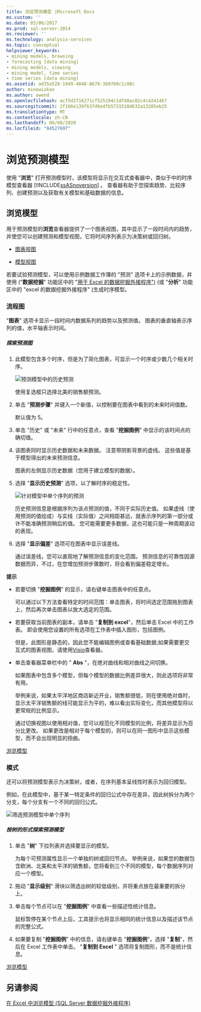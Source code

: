 ```yaml
---
title: 浏览预测模型 |Microsoft Docs
ms.custom: ''
ms.date: 03/06/2017
ms.prod: sql-server-2014
ms.reviewer: ''
ms.technology: analysis-services
ms.topic: conceptual
helpviewer_keywords:
- mining models, browsing
- forecasting [data mining]
- mining models, viewing
- mining model, time series
- time series [data mining]
ms.assetid: ad35a528-1949-4048-8678-3b9760c1c88c
author: minewiskan
ms.author: owend
ms.openlocfilehash: acf5d2f16271cf525194c1df48ac02c4c4241467
ms.sourcegitcommit: 2f166e139f637d6edfb5731510d632a13205eb25
ms.translationtype: MT
ms.contentlocale: zh-CN
ms.lasthandoff: 06/08/2020
ms.locfileid: "84527697"
---
```

# <a name="browsing-a-forecasting-model"></a>浏览预测模型
  使用 "**浏览**" 打开预测模型时，该模型将显示在交互式查看器中，类似于中的时序模型查看器 [!INCLUDE[ssASnoversion](../includes/ssasnoversion-md.md)] 。 查看器有助于您探索趋势、比较序列、创建预测以及获取有关模型和基础数据的信息。  
  
##  <a name="explore-the-model"></a><a name="bkmk_Top"></a>浏览模型  
 用于预测模型的**浏览**查看器提供了一个图表视图，其中显示了一段时间内的趋势，并使您可以创建预测和模型视图，它将时间序列表示为决策树或回归树。  
  
-   [图表视图](#bkmk_charts)  
  
-   [模型视图](#bkmk_Model)  
  
 若要试验预测模型，可以使用示例数据工作簿的 "预测" 选项卡上的示例数据，并使用 &#40;"**数据挖掘**" 功能区中的 "[用于 Excel 的数据挖掘外接程序"&#41;](forecast-wizard-data-mining-add-ins-for-excel.md) &#40;或 "**分析**" 功能区中的 "excel 的数据挖掘外接程序" [&#41;](forecast-table-analysis-tools-for-excel.md)生成时序模型。  
  
###  <a name="chart"></a><a name="bkmk_charts"></a>流程图  
 "**图表**" 选项卡显示一段时间内数据系列的趋势以及预测值。 图表的垂直轴表示序列的值，水平轴表示时间。  
  
##### <a name="explore-the-forecasting-chart"></a>探索预测图  
  
1.  此模型包含多个时序，但是为了简化图表，可显示一个时序或少数几个相关时序。  
  
     ![预测模型中的历史预测](media/dm13-forecast-chart-historicpredictions.gif "预测模型中的历史预测")  
  
     使用复选框只选择北美的销售额预测。  
  
2.  单击 "**预测步骤**" 并键入一个新值，以控制要在图表中看到的未来时间值数。  
  
     默认值为 5。  
  
3.  单击 "历史" 或 "未来" 行中的任意点，查看 "**挖掘图例**" 中显示的该时间点的确切值。  
  
4.  该图表同时显示历史数据和未来数据。 注意带阴影背景的虚线。 这些值是基于模型得出的未来预测信息。  
  
     图表的左侧显示历史数据（您用于建立模型的数据）。  
  
5.  选择 "**显示历史预测**" 选项，以了解时序的稳定性。  
  
     ![针对模型中单个序列的预测](media/dm13-forecast-chart-singleseries.gif "针对模型中单个序列的预测")  
  
     历史预测信息是根据序列为该点预测的值，不同于实际历史值。 如果虚线（使用预测的值绘成）与实线（实际值）之间相距甚远，就表示序列的第一部分或许不能准确预测稍后的值。 您可能需要更多数据，这也可能只是一种周期波动的表现。  
  
6.  选择 "**显示偏差**" 选项可在图表中显示误差线。  
  
     通过误差线，您可以直观地了解预测信息的变化范围。 预测信息的可靠性因源数据而异，不过，在您增加预测步骤数时，将会看到偏差稳定增长。  
  
 **提示**  
  
-   若要切换 "**挖掘图例**" 的显示，请右键单击图表中的任意点。  
  
     可以通过以下方法查看特定的时间范围：单击图表，将时间选定范围拖到图表上，然后再次单击图表以放大选定的范围。  
  
-   若要获取当前图表的副本，请单击 "**复制到 excel**"，然后单击 Excel 中的工作表。 即会使用您设置的所有选项在工作表中插入图形，包括图例。  
  
     但是，此图形是静态的，因此您不能编辑图例或查看基础数据;如果需要更交互式的图表视图，请使用[Visio](viewing-data-mining-models-in-visio-data-mining-add-ins.md)查看器。  
  
-   单击查看器菜单栏中的 " **Abs** "，在绝对曲线和相对曲线之间切换。  
  
     如果图表中包含多个模型，但每个模型的数据比例差异很大，则此选项将非常有用。  
  
     举例来说，如果太平洋地区商店新近开业，销售额很低，则在使用绝对值时，显示太平洋销售额的线可能显示为平的，难以看出实际变化，而其他模型将以更常规的比例显示。  
  
     通过切换视图以使用相对值，您可以规范化不同模型的比例，将差异显示为百分比更改。 如果更改是相对于每个模型的，则可以在同一图形中显示这些模型，而不会出现明显的扭曲。  
  
 [浏览模型](#bkmk_Top)  
  
###  <a name="model"></a><a name="bkmk_Model"></a>模式  
 还可以将预测模型表示为决策树，或者，在序列基本呈线性时表示为回归模型。  
  
 例如，在此模型中，基于某一特定条件的回归公式中存在差异，因此树拆分为两个分支，每个分支有一个不同的回归公式。  
  
 ![筛选预测模型中单个序列](media/dm13-forecast-model-northamerica.gif "筛选预测模型中单个序列")  
  
##### <a name="explore-the-forecasting-model-as-a-tree"></a>按树的形式探索预测模型  
  
1.  单击 "**树**" 下拉列表并选择要显示的模型。  
  
     为每个可预测属性显示一个单独的树或回归节点。 举例来说，如果您的数据包含欧洲、北美和太平洋的销售额，您将看到三个不同的模型，每个数据序列对应一个模型。  
  
2.  拖动 "**显示级别**" 滑块以筛选出树的较低级别，并将重点放在最重要的拆分上。  
  
3.  单击每个节点可以在 "**挖掘图例**" 中查看一些描述性统计信息。  
  
     鼠标暂停在某个节点上后，工具提示也将显示相同的统计信息以及描述该节点的完整公式。  
  
4.  如果要复制 "**挖掘图例**" 中的信息，请右键单击 "**挖掘图例**"，选择 "**复制**"，然后在 Excel 工作表中单击。 "**复制到 Excel** " 选项将复制图形，而不是统计信息。  
  
 [浏览模型](#bkmk_Top)  
  
## <a name="see-also"></a>另请参阅  
 [在 Excel 中浏览模型 &#40;SQL Server 数据挖掘外接程序&#41;](browsing-models-in-excel-sql-server-data-mining-add-ins.md)  
  
  

